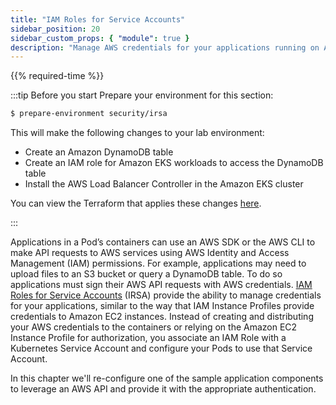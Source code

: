 ```yaml
---
title: "IAM Roles for Service Accounts"
sidebar_position: 20
sidebar_custom_props: { "module": true }
description: "Manage AWS credentials for your applications running on Amazon Elastic Kubernetes Service with IAM Roles for Service Accounts."
---
```


{{% required-time %}}

:::tip Before you start
Prepare your environment for this section:

```bash timeout=300 wait=30
$ prepare-environment security/irsa
```

This will make the following changes to your lab environment:

- Create an Amazon DynamoDB table
- Create an IAM role for Amazon EKS workloads to access the DynamoDB table
- Install the AWS Load Balancer Controller in the Amazon EKS cluster

You can view the Terraform that applies these changes [here](https://github.com/VAR::MANIFESTS_OWNER/VAR::MANIFESTS_REPOSITORY/tree/VAR::MANIFESTS_REF/manifests/modules/security/irsa/.workshop/terraform).

:::

Applications in a Pod’s containers can use an AWS SDK or the AWS CLI to make API requests to AWS services using AWS Identity and Access Management (IAM) permissions. For example, applications may need to upload files to an S3 bucket or query a DynamoDB table. To do so applications must sign their AWS API requests with AWS credentials. [IAM Roles for Service Accounts](https://docs.aws.amazon.com/eks/latest/userguide/iam-roles-for-service-accounts.html) (IRSA) provide the ability to manage credentials for your applications, similar to the way that IAM Instance Profiles provide credentials to Amazon EC2 instances. Instead of creating and distributing your AWS credentials to the containers or relying on the Amazon EC2 Instance Profile for authorization, you associate an IAM Role with a Kubernetes Service Account and configure your Pods to use that Service Account.

In this chapter we'll re-configure one of the sample application components to leverage an AWS API and provide it with the appropriate authentication.
